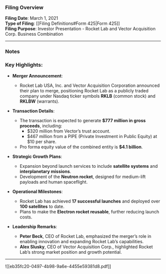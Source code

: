 ### Filing Overview

**Filing Date**: March 1, 2021  
**Type of Filing**: [[Filing Definitions#Form 425|Form 425]]  
**Filing Purpose**: Investor Presentation - Rocket Lab and Vector Acquisition Corp. Business Combination

---
### Notes

### Key Highlights:

- **Merger Announcement**:
    - Rocket Lab USA, Inc. and Vector Acquisition Corporation announced their plan to merge, positioning Rocket Lab as a publicly traded company under Nasdaq ticker symbols **RKLB** (common stock) and **RKLBW** (warrants).
- **Transaction Details**:
    - The transaction is expected to generate **$777 million in gross proceeds**, including:
        - $320 million from Vector’s trust account.
        - $467 million from a PIPE (Private Investment in Public Equity) at $10 per share.
    - Pro forma equity value of the combined entity is **$4.1 billion**.
- **Strategic Growth Plans**:
    - Expansion beyond launch services to include **satellite systems** and **interplanetary missions**.
    - Development of the **Neutron rocket**, designed for medium-lift payloads and human spaceflight.
- **Operational Milestones**:
    - Rocket Lab has achieved **17 successful launches** and deployed over **100 satellites** to date.
    - Plans to make the **Electron rocket reusable**, further reducing launch costs.
- **Leadership Remarks**:
    
    - **Peter Beck**, CEO of Rocket Lab, emphasized the merger’s role in enabling innovation and expanding Rocket Lab’s capabilities.
    - **Alex Slusky**, CEO of Vector Acquisition Corp., highlighted Rocket Lab’s strong market position and growth potential.

---

![[eb35fc20-0497-4b98-9a6e-4455e59381d8.pdf]]